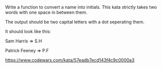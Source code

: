 Write a function to convert a name into initials. This kata strictly takes two words with one space in between them.

The output should be two capital letters with a dot seperating them.

It should look like this:

Sam Harris => S.H

Patrick Feeney => P.F

https://www.codewars.com/kata/57eadb7ecd143f4c9c0000a3
